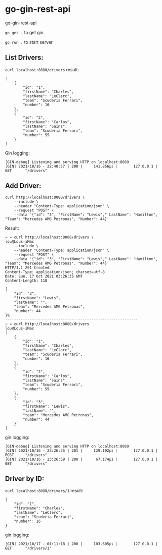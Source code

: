 # go-gin-rest-api
go-gin-rest-api

```go get .```  to get gin

```go run .``` to start server

## List Drivers:

```curl localhost:8080/drivers``` result:
```
[
    {
        "id": "1",
        "firstName": "Charles",
        "lastName": "LeClerc",
        "team": "Scuderia Ferrari",
        "number": 16
    },
    {
        "id": "2",
        "firstName": "Carlos",
        "lastName": "Sainz",
        "team": "Scuderia Ferrari",
        "number": 55
    }
]
```

Gin logging:
```[GIN-debug] GET    /drivers                  --> main.getDrivers (3 handlers)
[GIN-debug] Listening and serving HTTP on localhost:8080
[GIN] 2021/10/16 - 22:40:57 | 200 |     141.856µs |       127.0.0.1 | GET      "/drivers"
```

## Add Driver:
```bigquery
curl http://localhost:8080/drivers \
    --include \
    --header "Content-Type: application/json" \
    --request "POST" \
    --data '{"id": "3", "FirstName": "Lewis"," LastName": "Hamilton", "Team": "Mercedes AMG Petronas", "Number": 44}'
```

Result:
```
~ » curl http://localhost:8080/drivers \                                                                                                        lou@Lous-iMac
    --include \
    --header "Content-Type: application/json" \
    --request "POST" \
    --data '{"id": "3", "FirstName": "Lewis"," LastName": "Hamilton", "Team": "Mercedes AMG Petronas", "Number": 44}'
HTTP/1.1 201 Created
Content-Type: application/json; charset=utf-8
Date: Sun, 17 Oct 2021 03:26:35 GMT
Content-Length: 118

{
    "id": "3",
    "firstName": "Lewis",
    "lastName": "",
    "team": "Mercedes AMG Petronas",
    "number": 44
}%
------------------------------------------------------------
~ » curl http://localhost:8080/drivers                                                                                                          lou@Lous-iMac
[
    {
        "id": "1",
        "firstName": "Charles",
        "lastName": "LeClerc",
        "team": "Scuderia Ferrari",
        "number": 16
    },
    {
        "id": "2",
        "firstName": "Carlos",
        "lastName": "Sainz",
        "team": "Scuderia Ferrari",
        "number": 55
    },
    {
        "id": "3",
        "firstName": "Lewis",
        "lastName": "",
        "team": "Mercedes AMG Petronas",
        "number": 44
    }
]
```

gin logging:
```
[GIN-debug] Listening and serving HTTP on localhost:8080
[GIN] 2021/10/16 - 23:26:35 | 201 |     129.192µs |       127.0.0.1 | POST     "/drivers"
[GIN] 2021/10/16 - 23:26:59 | 200 |      67.174µs |       127.0.0.1 | GET      "/drivers"
```

## Driver by ID:
```curl localhost:8080/drivers/1``` result:

```
{
    "id": "1",
    "firstName": "Charles",
    "lastName": "LeClerc",
    "team": "Scuderia Ferrari",
    "number": 16
}
```

gin logging: 
```
[GIN] 2021/10/17 - 01:11:18 | 200 |     103.605µs |       127.0.0.1 | GET      "/drivers/1"
```